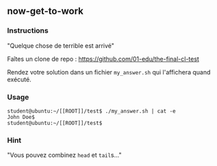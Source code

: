 ## now-get-to-work

### Instructions

"Quelque chose de terrible est arrivé"

Faîtes un clone de repo : https://github.com/01-edu/the-final-cl-test

Rendez votre solution dans un fichier `my_answer.sh` qui l'affichera quand exécuté.

### Usage

```console
student@ubuntu:~/[[ROOT]]/test$ ./my_answer.sh | cat -e
John Doe$
student@ubuntu:~/[[ROOT]]/test$
```

### Hint

"Vous pouvez combinez `head` et `tail`s..."
